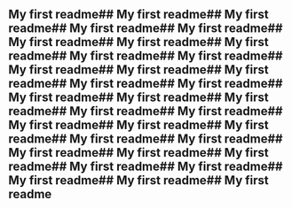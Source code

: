 ## My first readme## My first readme## My first readme## My first readme## My first readme## My first readme## My first readme## My first readme## My first readme## My first readme## My first readme## My first readme## My first readme## My first readme## My first readme## My first readme## My first readme## My first readme## My first readme## My first readme## My first readme## My first readme## My first readme## My first readme## My first readme## My first readme## My first readme## My first readme## My first readme## My first readme## My first readme## My first readme## My first readme
